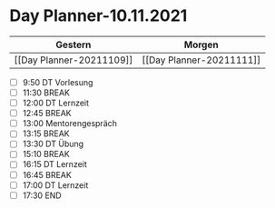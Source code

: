 
Day Planner-10.11.2021
======================
  
| Gestern | Morgen |  
| ------- | ------ |  
| [[Day Planner-20211109]] | [[Day Planner-20211111]] |  
- [ ] 9:50  DT Vorlesung  
- [ ] 11:30 BREAK  
- [ ] 12:00 DT Lernzeit  
- [ ] 12:45 BREAK  
- [ ] 13:00 Mentorengespräch  
- [ ] 13:15 BREAK  
- [ ] 13:30 DT Übung  
- [ ] 15:10 BREAK  
- [ ] 16:15 DT Lernzeit  
- [ ] 16:45 BREAK  
- [ ] 17:00 DT Lernzeit  
- [ ] 17:30 END